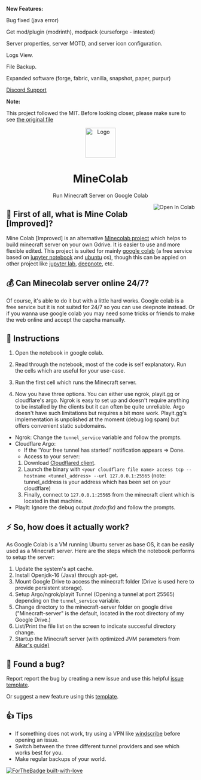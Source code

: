 
**New Features:**

Bug fixed (java error)

Get mod/plugin (modrinth), modpack (curseforge - intested)

Server properties, server MOTD, and server icon configuration.

Logs View.

File Backup.

Expanded software (forge, fabric, vanilla, snapshot, paper, purpur)

[Discord Support](https://discord.gg/uCHcV3SAbs)


**Note:** 

This project followed the MIT. Before looking closer, please make sure to see [the original file](https://github.com/thecoder-001/MineColab/blob/master/MineColab.ipynb)


<p align="center"><a href="https://github.com/thecoder-001/MineColab"><img src="https://github.com/thecoder-001/MineColab/blob/master/Logo.png" alt="Logo" height="80"/></a></p>
<h1 align="center">MineColab</h1>
<p align="center">Run Minecraft Server on Google Colab</p>
<a href="https://colab.research.google.com/drive/1XaKGzktNHVr3o2rf4SuwlkuwDmQapYal?usp=sharing" target="_parent"><img align="right" src="https://colab.research.google.com/assets/colab-badge.svg" alt="Open In Colab"></a>

## :hear_no_evil:  First of all, what is Mine Colab [Improved]?

Mine Colab [Improved] is an alternative [Minecolab project](https://github.com/thecoder-001/MineColab) which helps to build minecraft server on your own Gdrive. It is easier to use and more flexible edited. This project is suited for mainly [google colab](https://colab.research.google.com) (a free service based on [jupyter notebook](https://jupyter.org/) and [ubuntu](https://ubuntu.com) os), though this can be appied on other project like [jupyter lab](https://jupyter.org/try-jupyter/lab/), [deepnote](https://deepnote.com/), etc. 

## :moneybag:  Can Minecolab server online 24/7?

Of course, it's able to do it but with a little hard works. Google colab is a free service but it is not suited for 24/7 so you can use deepnote instead. Or if you wanna use google colab you may need some tricks or friends to make the web online and accept the capcha manually.

## :page_with_curl: Instructions
1. Open the notebook in google colab.
3. Read through the notebook, most of the code is self explanatory. Run the cells which are useful for your use-case.

1. Run the first cell which runs the Minecraft server.
2. Now you have three options. You can either use ngrok, playit.gg or cloudflare's argo. Ngrok is easy to set up and doesn't require anything to be installed by the clients but it can often be quite unreliable. Argo doesn't have such limitations but requires a bit more work. Playit.gg's implementation is unpolished at the moment (debug log spam) but offers convenient static subdomains.
  * Ngrok:
    Change the `tunnel_service` variable and follow the prompts.
  * Cloudflare Argo:
    - If the 'Your free tunnel has started!' notification appears => Done.
    - Access to your server: 
    1. Download [Cloudflared client](https://github.com/cloudflare/cloudflared/releases/).
    2. Launch the binary with `<your cloudflare file name> access tcp --hostname <tunnel_address> --url 127.0.0.1:25565` (note: tunnel_address is your address which has been set on your cloudflare)
    4. Finally, connect to `127.0.0.1:25565` from the minecraft client which is located in that machine.
  * PlayIt: Ignore the debug output _(todo:fix)_ and follow the prompts.

## :zap:  So, how does it actually work?
As Google Colab is a VM running Ubuntu server as base OS, it can be easily used as a Minecraft server. Here are the steps which the notebook performs to setup the server:
1. Update the system's apt cache.
2. Install Openjdk-16 (Java) through apt-get.
3. Mount Google Drive to access the minecraft folder (Drive is used here to provide persistent storage).
4. Setup Argo/ngrok/playit Tunnel (Opening a tunnel at port 25565) depending on the `tunnel_service` variable.
5. Change directory to the minecraft-server folder on google drive ("Minecraft-server" is the default, located in the root directory of my Google Drive.)
6. List/Print the file list on the screen to indicate succesful directory change.
7. Startup the Minecraft server (with optimized JVM parameters from [Aikar's guide)](https://aikar.co/2018/07/02/tuning-the-jvm-g1gc-garbage-collector-flags-for-minecraft/)

## 🐛 Found a bug?
Report report the bug by creating a new issue and use this helpful [issue template](https://github.com/thecoder-001/MineColab/issues/new?assignees=&labels=bug&template=bug_report.md&title=%5BBUG%5D).

Or suggest a new feature using this [template](https://github.com/thecoder-001/MineColab/issues/new?assignees=&labels=enhancement&template=feature_request.md&title=%5BFeature+Request%5D).

## 👍 Tips
- If something does not work, try using a VPN like [windscribe](https://windscribe.com) before opening an issue.
- Switch between the three different tunnel providers and see which works best for you.
- Make regular backups of your world.

[![ForTheBadge built-with-love](http://ForTheBadge.com/images/badges/built-with-love.svg)](https://github.com/thecoder-001)

